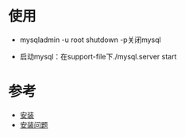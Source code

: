 

# 使用

- mysqladmin -u root shutdown -p关闭mysql

- 启动mysql：在support-file下./mysql.server start



# 参考

- [安装](https://blog.csdn.net/li1325169021/article/details/121515102)
- [安装问题](https://www.cnblogs.com/ivan5277/articles/11688517.html)